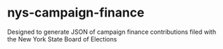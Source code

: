 # nys-campaign-finance
Designed to generate JSON of campaign finance contributions filed with the New York State Board of Elections
